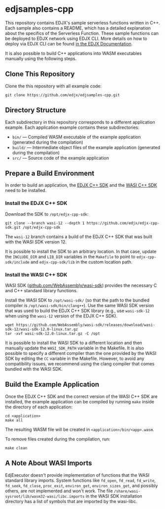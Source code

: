 <!--
title: .'EDJX Serverless C++ Samples'
description: 'Different detailed serverless example functions in C++ to get started with Serverless@EDJX'
platform: EDJX
language: C++
-->

# edjsamples-cpp

This repository contains EDJX's sample serverless functions written in C++.
Each sample also contains a README, which has a detailed explanation about
the specifics of the Serverless Function. These sample functions can be
deployed to EDJX network using EDJX CLI. More details on how to deploy via
EDJX CLI can be found [in the EDJX Documentation](https://docs.edjx.io/docs/latest/how_tos/cli_build_wasm_file.html).

It is also possible to build C++ applications into WASM executables manually
using the following steps.

## Clone This Repository

Clone the this repository with all example code:

    git clone https://github.com/edjx/edjsamples-cpp.git

## Directory Structure

Each subdirectory in this repository corresponds to a different application
example. Each application example contains these subdirectories:

- `bin/` &mdash; Compiled WASM executable of the example application
(generated during the compilation)
- `build/` &mdash; Intermediate object files of the example application
(generated during the compilation)
- `src/` &mdash; Source code of the example application

## Prepare a Build Environment

In order to build an application, the [EDJX C++ SDK](https://github.com/edjx/edjx-cpp-sdk)
and the [WASI C++ SDK](https://github.com/WebAssembly/wasi-sdk) need to be
installed.

### Install the EDJX C++ SDK

Download the SDK to `/opt/edjx-cpp-sdk`:

    git clone --branch wasi-12 --depth 1 https://github.com/edjx/edjx-cpp-sdk.git /opt/edjx-cpp-sdk

The `wasi-12` branch contains a build of the EDJX C++ SDK that was built
with the WASI SDK version 12.

It is possible to install the SDK to an arbitrary location. In that case,
update the `INCLUDE_DIR` and `LIB_DIR` variables in the `Makefile`
to point to `edjx-cpp-sdk/include` and `edjx-cpp-sdk/lib` in the custom
location path.

### Install the WASI C++ SDK

WASI SDK ([github.com/WebAssembly/wasi-sdk](https://github.com/WebAssembly/wasi-sdk))
provides the necessary C and C++ standard library functions.

Install the WASI SDK to `/opt/wasi-sdk/` (so that the path to the bundled
compiler is `/opt/wasi-sdk/bin/clang++`). Use the same WASI
SDK version that was used to build the EDJX C++ SDK library (e.g., use
`wasi-sdk-12` when using the `wasi-12` version of the EDJX C++ SDK).

    wget https://github.com/WebAssembly/wasi-sdk/releases/download/wasi-sdk-12/wasi-sdk-12.0-linux.tar.gz
    tar -xvf wasi-sdk-12.0-linux.tar.gz -C /opt

It is possible to install the WASI SDK to
a different location and then manually update the `WASI_SDK_PATH` variable in
the Makefile. It is also possible to specify a different compiler than
the one provided by the WASI SDK by editing the `CC` variable in the Makefile.
However, to avoid any compatibility issues, we recommend using the clang
compiler that comes bundled with the WASI SDK.

## Build the Example Application

Once the EDJX C++ SDK and the correct version of the WASI C++ SDK are installed,
the example application can be compiled by running `make` inside the directory
of each application:

    cd <application>
    make all

The resulting WASM file will be created in `<application>/bin/<app>.wasm`.

To remove files created during the compilation, run:

    make clean

## A Note About WASI Imports

EdjExecutor doesn't provide implementation of functions that the
WASI standard library imports. System functions like `fd_open`, `fd_read`,
`fd_write`, `fd_seek`, `fd_close`, `proc_exit`, `environ_get`,
`environ_sizes_get`, and possibly others, are not implemented and won't work.
The file `/share/wasi-sysroot/lib/wasm32-wasi/libc.imports` in the WASI SDK
installation directory has a list of symbols that are imported by the wasi-libc.
